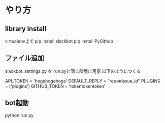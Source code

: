 # やり方

## library install

virtualenv上で
pip install slackbot
pip install PyGithub

## ファイル追加

slackbot_settings.py を run.pyと同じ階層に用意
以下のようにつくる

API_TOKEN = 'hogehogehoge'
DEFAULT_REPLY = "repo#issue_id"
PLUGINS = ['plugins']
GITHUB_TOKEN = 'tokentokentoken'

## bot起動

python run.py

